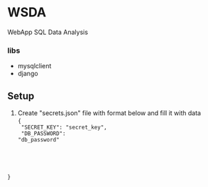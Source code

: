 # WSDA
WebApp SQL Data Analysis

### libs
- mysqlclient
- django

## Setup
1. Create "secrets.json" file with format below and fill it with data
<br><code>{<br>
    "SECRET_KEY": "secret_key",<br>
    "DB_PASSWORD":  "db_password"
<br>
}</code>